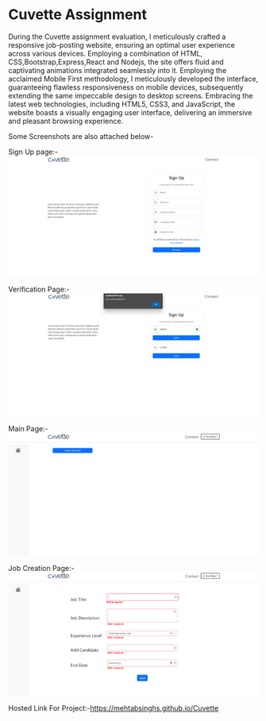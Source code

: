 # Cuvette Assignment
During the Cuvette assignment evaluation, I meticulously crafted a responsive job-posting website, ensuring an optimal user experience across various devices. Employing a combination of HTML, CSS,Bootstrap,Express,React and Nodejs, the site offers fluid and captivating animations integrated seamlessly into it. Employing the acclaimed Mobile First methodology, I meticulously developed the interface, guaranteeing flawless responsiveness on mobile devices, subsequently extending the same impeccable design to desktop screens. Embracing the latest web technologies, including HTML5, CSS3, and JavaScript, the website boasts a visually engaging user interface, delivering an immersive and pleasant browsing experience.


Some Screenshots are also attached below-

Sign Up page:-
![image](https://github.com/MehtabSinghs/Cuvette/blob/main/Home.png)

Verification Page:-
![image](https://github.com/MehtabSinghs/Cuvette/blob/main/home2.png)

Main Page:-
![image](https://github.com/MehtabSinghs/Cuvette/blob/main/main1.png)

Job Creation Page:-
![image](https://github.com/MehtabSinghs/Cuvette/blob/main/main2.png)



Hosted Link For Project:-https://mehtabsinghs.github.io/Cuvette
